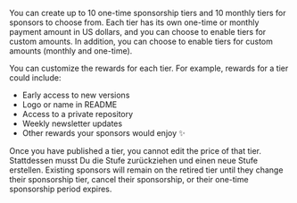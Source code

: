 You can create up to 10 one-time sponsorship tiers and 10  monthly tiers for sponsors to choose from. Each tier has its own one-time or monthly payment amount in US dollars, and you can choose to enable tiers for custom amounts. In addition, you can choose to enable tiers for custom amounts (monthly and one-time).

You can customize the rewards for each tier. For example, rewards for a tier could include:
- Early access to new versions
- Logo or name in README
- Access to a private repository
- Weekly newsletter updates
- Other rewards your sponsors would enjoy ✨

Once you have published a tier, you cannot edit the price of that tier. Stattdessen musst Du die Stufe zurückziehen und einen neue Stufe erstellen. Existing sponsors will remain on the retired tier until they change their sponsorship tier, cancel their sponsorship, or their one-time sponsorship period expires.
